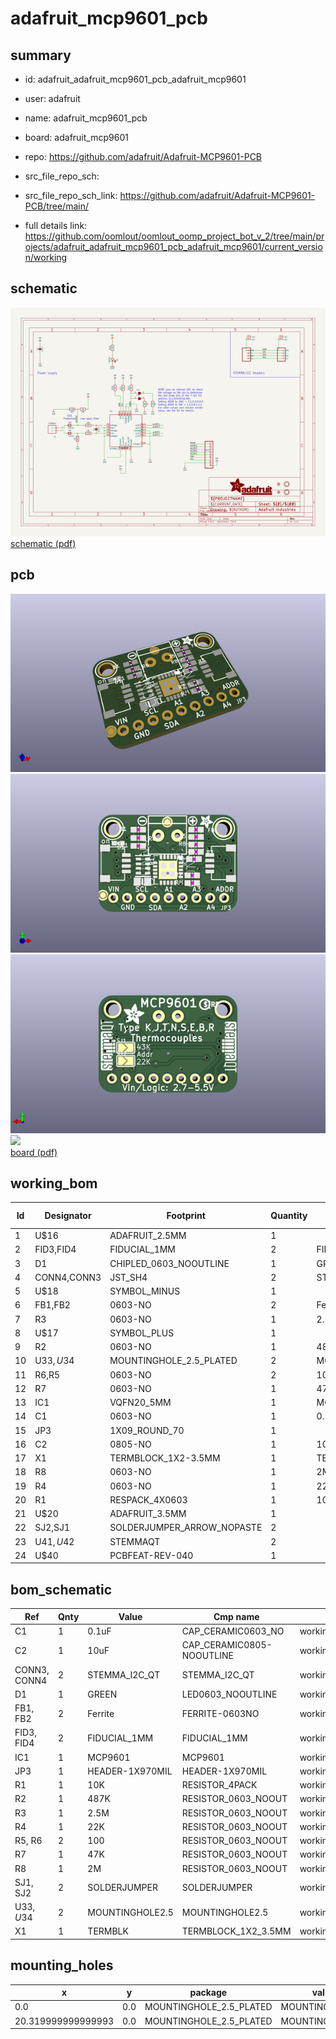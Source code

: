 # adafruit_mcp9601_pcb
 
## summary 
* id: adafruit_adafruit_mcp9601_pcb_adafruit_mcp9601
* user: adafruit
* name: adafruit_mcp9601_pcb
* board: adafruit_mcp9601
* repo: https://github.com/adafruit/Adafruit-MCP9601-PCB



* src_file_repo_sch: 
* src_file_repo_sch_link: https://github.com/adafruit/Adafruit-MCP9601-PCB/tree/main/
* full details link: https://github.com/oomlout/oomlout_oomp_project_bot_v_2/tree/main/projects/adafruit_adafruit_mcp9601_pcb_adafruit_mcp9601/current_version/working  

## schematic  
![](working_schematic_600.png)  
[schematic (pdf)](working_schematic.pdf)  

## pcb  
![](working_3d_600.png) 
![](working_3d_front_600.png)  
![](working_3d_back_600.png)  
![](working_600.png)  
[board (pdf)](working.pdf)  

## working_bom
| Id | Designator | Footprint | Quantity | Designation | Supplier and ref |  | None | 
| --- | --- | --- | --- | --- | --- | --- | --- | 
| 1 | U$16 | ADAFRUIT_2.5MM | 1 |  |  |  | [''] | 
| 2 | FID3,FID4 | FIDUCIAL_1MM | 2 | FIDUCIAL_1MM |  |  | [''] | 
| 3 | D1 | CHIPLED_0603_NOOUTLINE | 1 | GREEN |  |  | [''] | 
| 4 | CONN4,CONN3 | JST_SH4 | 2 | STEMMA_I2C_QT |  |  | [''] | 
| 5 | U$18 | SYMBOL_MINUS | 1 |  |  |  | [''] | 
| 6 | FB1,FB2 | 0603-NO | 2 | Ferrite |  |  | [''] | 
| 7 | R3 | 0603-NO | 1 | 2.5M |  |  | [''] | 
| 8 | U$17 | SYMBOL_PLUS | 1 |  |  |  | [''] | 
| 9 | R2 | 0603-NO | 1 | 487K |  |  | [''] | 
| 10 | U$33,U$34 | MOUNTINGHOLE_2.5_PLATED | 2 | MOUNTINGHOLE2.5 |  |  | [''] | 
| 11 | R6,R5 | 0603-NO | 2 | 100 |  |  | [''] | 
| 12 | R7 | 0603-NO | 1 | 47K |  |  | [''] | 
| 13 | IC1 | VQFN20_5MM | 1 | MCP9601 |  |  | [''] | 
| 14 | C1 | 0603-NO | 1 | 0.1uF |  |  | [''] | 
| 15 | JP3 | 1X09_ROUND_70 | 1 |  |  |  | [''] | 
| 16 | C2 | 0805-NO | 1 | 10uF |  |  | [''] | 
| 17 | X1 | TERMBLOCK_1X2-3.5MM | 1 | TERMBLK |  |  | [''] | 
| 18 | R8 | 0603-NO | 1 | 2M |  |  | [''] | 
| 19 | R4 | 0603-NO | 1 | 22K |  |  | [''] | 
| 20 | R1 | RESPACK_4X0603 | 1 | 10K |  |  | [''] | 
| 21 | U$20 | ADAFRUIT_3.5MM | 1 |  |  |  | [''] | 
| 22 | SJ2,SJ1 | SOLDERJUMPER_ARROW_NOPASTE | 2 |  |  |  | [''] | 
| 23 | U$41,U$42 | STEMMAQT | 2 |  |  |  | [''] | 
| 24 | U$40 | PCBFEAT-REV-040 | 1 |  |  |  | [''] | 


## bom_schematic
| Ref | Qnty | Value | Cmp name | Footprint | Description | Vendor | DNP | 
| --- | --- | --- | --- | --- | --- | --- | --- | 
| C1 | 1 | 0.1uF | CAP_CERAMIC0603_NO | working:0603-NO |  |  |  | 
| C2 | 1 | 10uF | CAP_CERAMIC0805-NOOUTLINE | working:0805-NO |  |  |  | 
| CONN3, CONN4 | 2 | STEMMA_I2C_QT | STEMMA_I2C_QT | working:JST_SH4 |  |  |  | 
| D1 | 1 | GREEN | LED0603_NOOUTLINE | working:CHIPLED_0603_NOOUTLINE |  |  |  | 
| FB1, FB2 | 2 | Ferrite | FERRITE-0603NO | working:0603-NO |  |  |  | 
| FID3, FID4 | 2 | FIDUCIAL_1MM | FIDUCIAL_1MM | working:FIDUCIAL_1MM |  |  |  | 
| IC1 | 1 | MCP9601 | MCP9601 | working:VQFN20_5MM |  |  |  | 
| JP3 | 1 | HEADER-1X970MIL | HEADER-1X970MIL | working:1X09_ROUND_70 |  |  |  | 
| R1 | 1 | 10K | RESISTOR_4PACK | working:RESPACK_4X0603 |  |  |  | 
| R2 | 1 | 487K | RESISTOR_0603_NOOUT | working:0603-NO |  |  |  | 
| R3 | 1 | 2.5M | RESISTOR_0603_NOOUT | working:0603-NO |  |  |  | 
| R4 | 1 | 22K | RESISTOR_0603_NOOUT | working:0603-NO |  |  |  | 
| R5, R6 | 2 | 100 | RESISTOR_0603_NOOUT | working:0603-NO |  |  |  | 
| R7 | 1 | 47K | RESISTOR_0603_NOOUT | working:0603-NO |  |  |  | 
| R8 | 1 | 2M | RESISTOR_0603_NOOUT | working:0603-NO |  |  |  | 
| SJ1, SJ2 | 2 | SOLDERJUMPER | SOLDERJUMPER | working:SOLDERJUMPER_ARROW_NOPASTE |  |  |  | 
| U$33, U$34 | 2 | MOUNTINGHOLE2.5 | MOUNTINGHOLE2.5 | working:MOUNTINGHOLE_2.5_PLATED |  |  |  | 
| X1 | 1 | TERMBLK | TERMBLOCK_1X2_3.5MM | working:TERMBLOCK_1X2-3.5MM |  |  |  | 


## mounting_holes
| x | y | package | value | ref | size | 
| --- | --- | --- | --- | --- | --- | 
| 0.0 | 0.0 | MOUNTINGHOLE_2.5_PLATED | MOUNTINGHOLE2.5 | U$33 | m3 | 
| 20.319999999999993 | 0.0 | MOUNTINGHOLE_2.5_PLATED | MOUNTINGHOLE2.5 | U$34 | m3 | 


